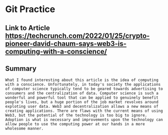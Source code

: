 # Git Practice

## Link to Article https://techcrunch.com/2022/01/25/crypto-pioneer-david-chaum-says-web3-is-computing-with-a-conscience/

## Summary
    What I found interesting about this article is the idea of computing with a conscience. Unfortunately, in today's society the applications of computer science typically tend to be geared towards advertising to consumers and the centralization of data. Computer science is such a wonderful and powerful tool that can be applied to genuinely benefit people's lives, but a huge portion of the job market revolves around exploting user data. Web3 and decentralization allows a new means of creating applications. There are flaws with the current means of using Web3, but the potential of the technology is too big to ignore. Adoption is what is necessary and improvements upon the technology can allow people to use the computing power at our hands in a more wholesome manner. 



